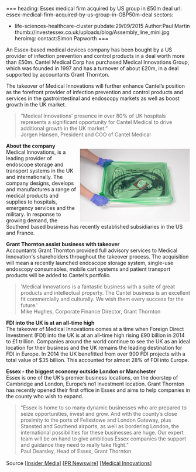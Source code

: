 ===
heading: Essex medical firm acquired by US group in £50m deal
url: essex-medical-firm-acquired-by-us-group-in-GBP50m-deal
sectors:
  - life-sciences-healthcare-cluster 
pubdate:29/09/2015
Author:Paul Martin
thumb://investessex.co.uk/uploads/blog/Assembly_line_mini.jpg
heroimg:
contact:Simon Papworth
===
<p>An Essex-based medical devices company has been bought by a US provider of infection prevention and control products in a deal worth more than £50m. Cantel Medical Corp has purchased Medical Innovations Group, which was founded in 1997 and has a turnover of about £20m, in a deal supported by accountants Grant Thornton.</p><p>The takeover of Medical Innovations will further enhance Cantel’s position as the forefront provider of infection prevention and control products and services in the gastrointestinal and endoscopy markets as well as boost growth in the UK market.</p><blockquote><p>“Medical Innovations' presence in over 80% of UK hospitals represents a significant opportunity for Cantel Medical to drive additional growth in the UK market.”<br/>Jorgen Hansen, President and COO of Cantel Medical</p></blockquote><p><strong>About the company</strong><br/><img alt='Medical Innovations Group acquired by Cantel' src='../uploads/blog/Sterile_liner_300.jpg' style='float:right; height:199px; margin-left:2px; margin-right:2px; width:300px'/>Medical Innovations, is a leading provider of endoscope storage and transport systems in the UK and internationally. The company designs, develops and manufactures a range of medical products and supplies to hospitals, emergency services and the military. In response to growing demand, the Southend based business has recently established subsidiaries in the US and France.</p><p><strong>Grant Thornton assist business with takeover</strong><br/>Accountants Grant Thornton provided full advisory services to Medical Innovation's shareholders throughout the takeover process. The acquisition will mean a recently launched endoscope storage system, single-use endoscopy consumables, mobile cart systems and patient transport products will be added to Cantel’s portfolio.</p><blockquote><p>'Medical Innovations is a fantastic business with a suite of great products and intellectual property. The Cantel business is an excellent fit commercially and culturally. We wish them every success for the future.'<br/>Mike Hughes, Corporate Finance Director, Grant Thornton</p></blockquote><p><strong>FDI into the UK is at an all-time high</strong><br/>The takeover of Medical Innovations comes at a time when Foreign Direct Investment (FDI) into the UK is at an all-time high rising £90 billion in 2014 to £1 trillion. Companies around the world continue to see the UK as an ideal location for their business and the UK remains the leading destination for FDI in Europe. In 2014 the UK benefitted from over 900 FDI projects with a total value of $35 billion. This accounted for almost 28% of FDI into Europe.</p><p><strong>Essex - the biggest economy outside London or Manchester</strong><br/>Essex is one of the UK’s premier business locations, on the doorstep of Cambridge and London, Europe’s no1 investment location. Grant Thornton has recently opened their first office in Essex and aims to help companies in the county who wish to expand.</p><blockquote><p>“Essex is home to so many dynamic businesses who are prepared to seize opportunities, invest and grow. And with the county’s close proximity to the ports of Felixstowe and London Gateway, plus Stansted and Southend airports, as well as bordering London, the international possibilities for these businesses are huge. Our expert team will be on hand to give ambitious Essex companies the support and guidance they need to really take flight.”<br/>Paul Dearsley, Head of Essex, Grant Thornton</p></blockquote><p>Source [<a href='http://www.insidermedia.com/insider/central-and-east/147552-medical-devices-maker-snapped-50m-deal/' style='line-height: 1.6;'>Insider Media</a>] [<a href='http://www.prnewswire.com/news-releases/cantel-medical-acquires-medical-innovations-group-300141900.html' style='line-height: 1.6;'>PR Newswire</a>] [<a href='http://medicalinnovations.co.uk/' target='_blank'>Medical Innovations</a>]</p>